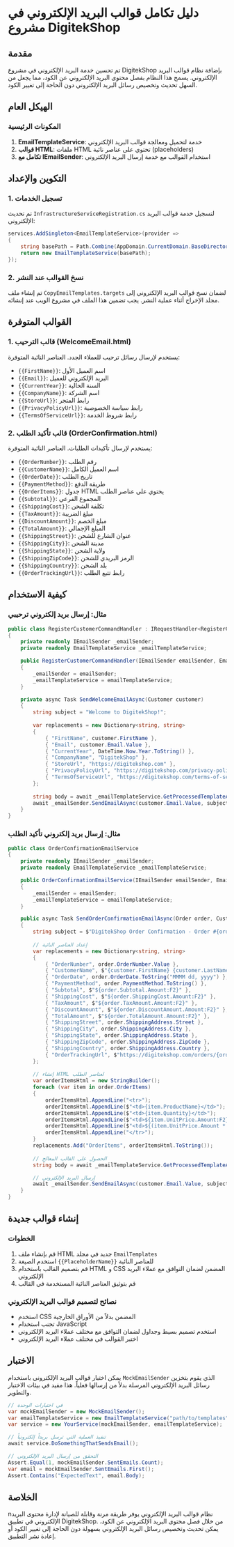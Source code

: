 # دليل تكامل قوالب البريد الإلكتروني في مشروع DigitekShop

## مقدمة

تم تحسين خدمة البريد الإلكتروني في مشروع DigitekShop بإضافة نظام قوالب البريد الإلكتروني. يسمح هذا النظام بفصل محتوى البريد الإلكتروني عن الكود، مما يجعل من السهل تحديث وتخصيص رسائل البريد الإلكتروني دون الحاجة إلى تغيير الكود.

## الهيكل العام

### المكونات الرئيسية

1. **EmailTemplateService**: خدمة لتحميل ومعالجة قوالب البريد الإلكتروني
2. **قوالب HTML**: ملفات HTML تحتوي على عناصر نائبة (placeholders)
3. **تكامل مع IEmailSender**: استخدام القوالب مع خدمة إرسال البريد الإلكتروني

## التكوين والإعداد

### 1. تسجيل الخدمات

تم تحديث `InfrastructureServiceRegistration.cs` لتسجيل خدمة قوالب البريد الإلكتروني:

```csharp
services.AddSingleton<EmailTemplateService>(provider => 
{
    string basePath = Path.Combine(AppDomain.CurrentDomain.BaseDirectory, "EmailTemplates");
    return new EmailTemplateService(basePath);
});
```

### 2. نسخ القوالب عند النشر

تم إنشاء ملف `CopyEmailTemplates.targets` لضمان نسخ قوالب البريد الإلكتروني إلى مجلد الإخراج أثناء عملية النشر. يجب تضمين هذا الملف في مشروع الويب عند إنشائه.

## القوالب المتوفرة

### 1. قالب الترحيب (WelcomeEmail.html)

يستخدم لإرسال رسائل ترحيب للعملاء الجدد. العناصر النائبة المتوفرة:

- `{{FirstName}}`: اسم العميل الأول
- `{{Email}}`: البريد الإلكتروني للعميل
- `{{CurrentYear}}`: السنة الحالية
- `{{CompanyName}}`: اسم الشركة
- `{{StoreUrl}}`: رابط المتجر
- `{{PrivacyPolicyUrl}}`: رابط سياسة الخصوصية
- `{{TermsOfServiceUrl}}`: رابط شروط الخدمة

### 2. قالب تأكيد الطلب (OrderConfirmation.html)

يستخدم لإرسال تأكيدات الطلبات. العناصر النائبة المتوفرة:

- `{{OrderNumber}}`: رقم الطلب
- `{{CustomerName}}`: اسم العميل الكامل
- `{{OrderDate}}`: تاريخ الطلب
- `{{PaymentMethod}}`: طريقة الدفع
- `{{OrderItems}}`: جدول HTML يحتوي على عناصر الطلب
- `{{Subtotal}}`: المجموع الفرعي
- `{{ShippingCost}}`: تكلفة الشحن
- `{{TaxAmount}}`: مبلغ الضريبة
- `{{DiscountAmount}}`: مبلغ الخصم
- `{{TotalAmount}}`: المبلغ الإجمالي
- `{{ShippingStreet}}`: عنوان الشارع للشحن
- `{{ShippingCity}}`: مدينة الشحن
- `{{ShippingState}}`: ولاية الشحن
- `{{ShippingZipCode}}`: الرمز البريدي للشحن
- `{{ShippingCountry}}`: بلد الشحن
- `{{OrderTrackingUrl}}`: رابط تتبع الطلب

## كيفية الاستخدام

### مثال: إرسال بريد إلكتروني ترحيبي

```csharp
public class RegisterCustomerCommandHandler : IRequestHandler<RegisterCustomerCommand, Guid>
{
    private readonly IEmailSender _emailSender;
    private readonly EmailTemplateService _emailTemplateService;

    public RegisterCustomerCommandHandler(IEmailSender emailSender, EmailTemplateService emailTemplateService)
    {
        _emailSender = emailSender;
        _emailTemplateService = emailTemplateService;
    }

    private async Task SendWelcomeEmailAsync(Customer customer)
    {
        string subject = "Welcome to DigitekShop!";
        
        var replacements = new Dictionary<string, string>
        {
            { "FirstName", customer.FirstName },
            { "Email", customer.Email.Value },
            { "CurrentYear", DateTime.Now.Year.ToString() },
            { "CompanyName", "DigitekShop" },
            { "StoreUrl", "https://digitekshop.com" },
            { "PrivacyPolicyUrl", "https://digitekshop.com/privacy-policy" },
            { "TermsOfServiceUrl", "https://digitekshop.com/terms-of-service" }
        };
        
        string body = await _emailTemplateService.GetProcessedTemplateAsync("WelcomeEmail", replacements);
        await _emailSender.SendEmailAsync(customer.Email.Value, subject, body, true);
    }
}
```

### مثال: إرسال بريد إلكتروني تأكيد الطلب

```csharp
public class OrderConfirmationEmailService
{
    private readonly IEmailSender _emailSender;
    private readonly EmailTemplateService _emailTemplateService;

    public OrderConfirmationEmailService(IEmailSender emailSender, EmailTemplateService emailTemplateService)
    {
        _emailSender = emailSender;
        _emailTemplateService = emailTemplateService;
    }

    public async Task SendOrderConfirmationEmailAsync(Order order, Customer customer)
    {
        string subject = $"DigitekShop Order Confirmation - Order #{order.OrderNumber.Value}";
        
        // إعداد العناصر النائبة
        var replacements = new Dictionary<string, string>
        {
            { "OrderNumber", order.OrderNumber.Value },
            { "CustomerName", $"{customer.FirstName} {customer.LastName}" },
            { "OrderDate", order.OrderDate.ToString("MMMM dd, yyyy") },
            { "PaymentMethod", order.PaymentMethod.ToString() },
            { "Subtotal", $"${order.Subtotal.Amount:F2}" },
            { "ShippingCost", $"${order.ShippingCost.Amount:F2}" },
            { "TaxAmount", $"${order.TaxAmount.Amount:F2}" },
            { "DiscountAmount", $"${order.DiscountAmount.Amount:F2}" },
            { "TotalAmount", $"${order.TotalAmount.Amount:F2}" },
            { "ShippingStreet", order.ShippingAddress.Street },
            { "ShippingCity", order.ShippingAddress.City },
            { "ShippingState", order.ShippingAddress.State },
            { "ShippingZipCode", order.ShippingAddress.ZipCode },
            { "ShippingCountry", order.ShippingAddress.Country },
            { "OrderTrackingUrl", $"https://digitekshop.com/orders/{order.Id}/track" }
        };
        
        // إنشاء HTML لعناصر الطلب
        var orderItemsHtml = new StringBuilder();
        foreach (var item in order.OrderItems)
        {
            orderItemsHtml.AppendLine("<tr>");
            orderItemsHtml.AppendLine($"<td>{item.ProductName}</td>");
            orderItemsHtml.AppendLine($"<td>{item.Quantity}</td>");
            orderItemsHtml.AppendLine($"<td>${item.UnitPrice.Amount:F2}</td>");
            orderItemsHtml.AppendLine($"<td>${(item.UnitPrice.Amount * item.Quantity):F2}</td>");
            orderItemsHtml.AppendLine("</tr>");
        }
        replacements.Add("OrderItems", orderItemsHtml.ToString());
        
        // الحصول على القالب المعالج
        string body = await _emailTemplateService.GetProcessedTemplateAsync("OrderConfirmation", replacements);

        // إرسال البريد الإلكتروني
        await _emailSender.SendEmailAsync(customer.Email.Value, subject, body, true);
    }
}
```

## إنشاء قوالب جديدة

### الخطوات

1. قم بإنشاء ملف HTML جديد في مجلد `EmailTemplates`
2. استخدم الصيغة `{{PlaceholderName}}` للعناصر النائبة
3. قم بتصميم القالب باستخدام HTML و CSS المضمن لضمان التوافق مع عملاء البريد الإلكتروني
4. قم بتوثيق العناصر النائبة المستخدمة في القالب

### نصائح لتصميم قوالب البريد الإلكتروني

- استخدم CSS المضمن بدلاً من الأوراق الخارجية
- تجنب استخدام JavaScript
- استخدم تصميم بسيط وجداول لضمان التوافق مع مختلف عملاء البريد الإلكتروني
- اختبر القوالب في مختلف عملاء البريد الإلكتروني

## الاختبار

يمكن اختبار قوالب البريد الإلكتروني باستخدام `MockEmailSender` الذي يقوم بتخزين رسائل البريد الإلكتروني المرسلة بدلاً من إرسالها فعلياً. هذا مفيد في بيئات الاختبار والتطوير.

```csharp
// في اختبارات الوحدة
var mockEmailSender = new MockEmailSender();
var emailTemplateService = new EmailTemplateService("path/to/templates");
var service = new YourService(mockEmailSender, emailTemplateService);

// تنفيذ العملية التي ترسل بريداً إلكترونياً
await service.DoSomethingThatSendsEmail();

// التحقق من إرسال البريد الإلكتروني
Assert.Equal(1, mockEmailSender.SentEmails.Count);
var email = mockEmailSender.SentEmails.First();
Assert.Contains("ExpectedText", email.Body);
```

## الخلاصة

nنظام قوالب البريد الإلكتروني يوفر طريقة مرنة وقابلة للصيانة لإدارة محتوى البريد الإلكتروني في تطبيق DigitekShop. من خلال فصل محتوى البريد الإلكتروني عن الكود، يمكن تحديث وتخصيص رسائل البريد الإلكتروني بسهولة دون الحاجة إلى تغيير الكود أو إعادة نشر التطبيق.